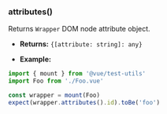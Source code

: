 ### attributes()

Returns `Wrapper` DOM node attribute object.

- **Returns:** `{[attribute: string]: any}`

- **Example:**

```js
import { mount } from '@vue/test-utils'
import Foo from './Foo.vue'

const wrapper = mount(Foo)
expect(wrapper.attributes().id).toBe('foo')
```
